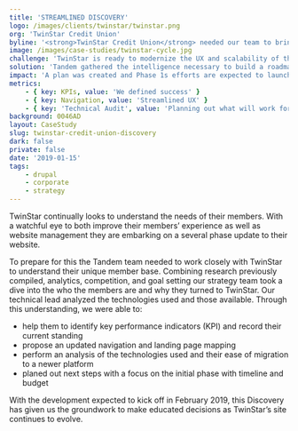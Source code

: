 ```yaml
---
title: 'STREAMLINED DISCOVERY'
logo: /images/clients/twinstar/twinstar.png
org: 'TwinStar Credit Union'
byline: '<strong>TwinStar Credit Union</strong> needed our team to bring their user research together with our technical recommendations to plan out the evolution of their site.'
image: /images/case-studies/twinstar-cycle.jpg
challenge: 'TwinStar is ready to modernize the UX and scalability of their site, a plan was needed to perform these tasks effectively.'
solution: 'Tandem gathered the intelligence necessary to build a roadmap that will address the most immediate needs while laying the groundwork for planned future enhancements.'
impact: 'A plan was created and Phase 1s efforts are expected to launch July 2019.'
metrics:
    - { key: KPIs, value: 'We defined success' }
    - { key: Navigation, value: 'Streamlined UX' }
    - { key: 'Technical Audit', value: 'Planning out what will work for TwinStar' }
background: 0046AD
layout: CaseStudy
slug: twinstar-credit-union-discovery
dark: false
private: false
date: '2019-01-15'
tags:
    - drupal
    - corporate
    - strategy
---
```


TwinStar continually looks to understand the needs of their members. With a watchful eye to both improve their members’ experience as well as website management they are embarking on a several phase update to their website. 

To prepare for this the Tandem team needed to work closely with TwinStar to understand their unique member base. Combining research previously compiled, analytics, competition, and goal setting our strategy team took a dive into the who the members are and why they turned to TwinStar. Our technical lead analyzed the technologies used and those available. Through this understanding, we were able to:
- help them to identify key performance indicators (KPI) and record their current standing
- propose an updated navigation and landing page mapping
- perform an analysis of the technologies used and their ease of migration to a newer platform
- planed out next steps with a focus on the initial phase with timeline and budget

With the development expected to kick off in February 2019, this Discovery has given us the groundwork to make educated decisions as TwinStar’s site continues to evolve. 

